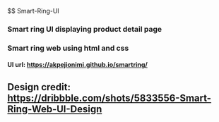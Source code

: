$$$$$$ Smart-Ring-UI
### Smart ring UI displaying product detail page
### Smart ring web using html and css
#### UI url: https://akpejionimi.github.io/smartring/
## Design credit: https://dribbble.com/shots/5833556-Smart-Ring-Web-UI-Design
